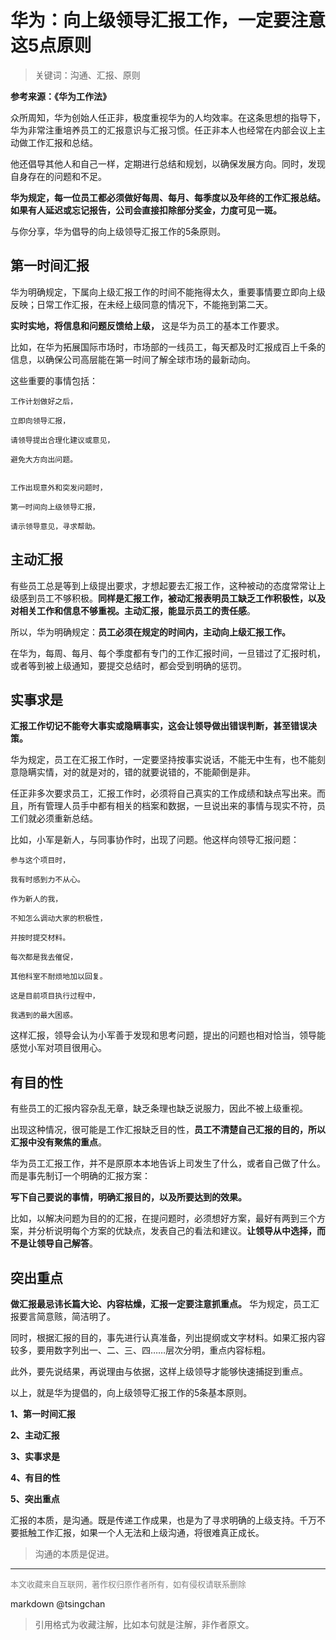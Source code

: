 华为：向上级领导汇报工作，一定要注意这5点原则
=======================

> 关键词：沟通、汇报、原则

**参考来源：《华为工作法》**


众所周知，华为创始人任正非，极度重视华为的人均效率。在这条思想的指导下，华为非常注重培养员工的汇报意识与汇报习惯。任正非本人也经常在内部会议上主动做工作汇报和总结。



他还倡导其他人和自己一样，定期进行总结和规划，以确保发展方向。同时，发现自身存在的问题和不足。



**华为规定，每一位员工都必须做好每周、每月、每季度以及年终的工作汇报总结。如果有人延迟或忘记报告，公司会直接扣除部分奖金，力度可见一斑。**



与你分享，华为倡导的向上级领导汇报工作的5条原则。

## 第一时间汇报

华为明确规定，下属向上级汇报工作的时间不能拖得太久，重要事情要立即向上级反映；日常工作汇报，在未经上级同意的情况下，不能拖到第二天。



**实时实地，将信息和问题反馈给上级，** 这是华为员工的基本工作要求。



比如，在华为拓展国际市场时，市场部的一线员工，每天都及时汇报成百上千条的信息，以确保公司高层能在第一时间了解全球市场的最新动向。


这些重要的事情包括：


    工作计划做好之后，

    立即向领导汇报，

    请领导提出合理化建议或意见，

    避免大方向出问题。


    工作出现意外和突发问题时，

    第一时间向上级领导汇报，

    请示领导意见，寻求帮助。


## 主动汇报


有些员工总是等到上级提出要求，才想起要去汇报工作，这种被动的态度常常让上级感到员工不够积极。**同样是汇报工作，被动汇报表明员工缺乏工作积极性，以及对相关工作和信息不够重视。主动汇报，能显示员工的责任感**。


所以，华为明确规定：**员工必须在规定的时间内，主动向上级汇报工作。**

在华为，每周、每月、每个季度都有专门的工作汇报时间，一旦错过了汇报时机，或者等到被上级通知，要提交总结时，都会受到明确的惩罚。

## 实事求是

**汇报工作切记不能夸大事实或隐瞒事实，这会让领导做出错误判断，甚至错误决策。**


华为规定，员工在汇报工作时，一定要坚持按事实说话，不能无中生有，也不能刻意隐瞒实情，对的就是对的，错的就要说错的，不能颠倒是非。


任正非多次要求员工，汇报工作时，必须将自己真实的工作成绩和缺点写出来。而且，所有管理人员手中都有相关的档案和数据，一旦说出来的事情与现实不符，员工们就必须重新总结。


比如，小军是新人，与同事协作时，出现了问题。他这样向领导汇报问题：


    参与这个项目时，

    我有时感到力不从心。

    作为新人的我，

    不知怎么调动大家的积极性，

    并按时提交材料。

    每次都是我去催促，

    其他科室不耐烦地加以回复。

    这是目前项目执行过程中，

    我遇到的最大困惑。


这样汇报，领导会认为小军善于发现和思考问题，提出的问题也相对恰当，领导能感觉小军对项目很用心。



## 有目的性


有些员工的汇报内容杂乱无章，缺乏条理也缺乏说服力，因此不被上级重视。


出现这种情况，很可能是工作汇报缺乏目的性，**员工不清楚自己汇报的目的，所以汇报中没有聚焦的重点**。


华为员工汇报工作，并不是原原本本地告诉上司发生了什么，或者自己做了什么。而是事先制订一个明确的汇报方案：


**写下自己要说的事情，明确汇报目的，以及所要达到的效果。**


比如，以解决问题为目的的汇报，在提问题时，必须想好方案，最好有两到三个方案，并分析说明每个方案的优缺点，发表自己的看法和建议。**让领导从中选择，而不是让领导自己解答**。



## 突出重点


**做汇报最忌讳长篇大论、内容枯燥，汇报一定要注意抓重点。** 华为规定，员工汇报要言简意赅，简洁明了。



同时，根据汇报的目的，事先进行认真准备，列出提纲或文字材料。如果汇报内容较多，要用数字列出一、二、三、四……层次分明，重点内容标粗。



此外，要先说结果，再说理由与依据，这样上级领导才能够快速捕捉到重点。



以上，就是华为提倡的，向上级领导汇报工作的5条基本原则。



**1、第一时间汇报**

**2、主动汇报**

**3、实事求是**

**4、有目的性**

**5、突出重点**



汇报的本质，是沟通。既是传递工作成果，也是为了寻求明确的上级支持。千万不要抵触工作汇报，如果一个人无法和上级沟通，将很难真正成长。

> 沟通的本质是促进。

----
<font size=2 color='grey'>本文收藏来自互联网，著作权归原作者所有，如有侵权请联系删除</font>

markdown @tsingchan 

> 引用格式为收藏注解，比如本句就是注解，非作者原文。
